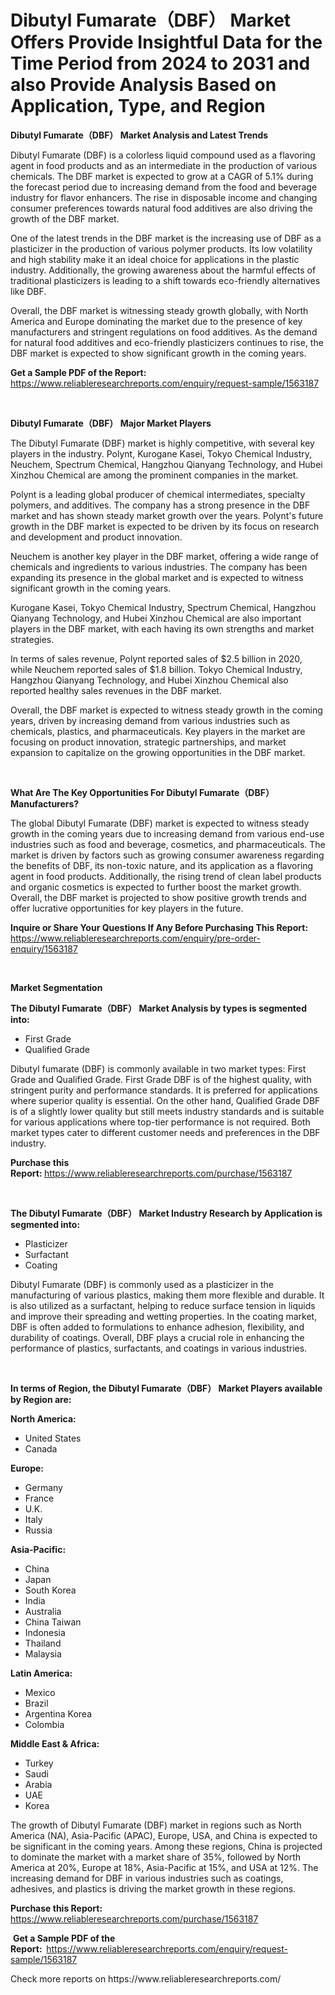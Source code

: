<p><h1>Dibutyl Fumarate（DBF） Market Offers Provide Insightful Data for the Time Period from 2024 to 2031 and also Provide Analysis Based on Application, Type, and Region</h1></p><p><strong>Dibutyl Fumarate（DBF） Market Analysis and Latest Trends</strong></p>
<p><p>Dibutyl Fumarate (DBF) is a colorless liquid compound used as a flavoring agent in food products and as an intermediate in the production of various chemicals. The DBF market is expected to grow at a CAGR of 5.1% during the forecast period due to increasing demand from the food and beverage industry for flavor enhancers. The rise in disposable income and changing consumer preferences towards natural food additives are also driving the growth of the DBF market.</p><p>One of the latest trends in the DBF market is the increasing use of DBF as a plasticizer in the production of various polymer products. Its low volatility and high stability make it an ideal choice for applications in the plastic industry. Additionally, the growing awareness about the harmful effects of traditional plasticizers is leading to a shift towards eco-friendly alternatives like DBF.</p><p>Overall, the DBF market is witnessing steady growth globally, with North America and Europe dominating the market due to the presence of key manufacturers and stringent regulations on food additives. As the demand for natural food additives and eco-friendly plasticizers continues to rise, the DBF market is expected to show significant growth in the coming years.</p></p>
<p><strong>Get a Sample PDF of the Report:&nbsp;</strong> <a href="https://www.reliableresearchreports.com/enquiry/request-sample/1563187">https://www.reliableresearchreports.com/enquiry/request-sample/1563187</a></p>
<p>&nbsp;</p>
<p><strong>Dibutyl Fumarate（DBF） Major Market Players</strong></p>
<p><p>The Dibutyl Fumarate (DBF) market is highly competitive, with several key players in the industry. Polynt, Kurogane Kasei, Tokyo Chemical Industry, Neuchem, Spectrum Chemical, Hangzhou Qianyang Technology, and Hubei Xinzhou Chemical are among the prominent companies in the market.</p><p>Polynt is a leading global producer of chemical intermediates, specialty polymers, and additives. The company has a strong presence in the DBF market and has shown steady market growth over the years. Polynt's future growth in the DBF market is expected to be driven by its focus on research and development and product innovation.</p><p>Neuchem is another key player in the DBF market, offering a wide range of chemicals and ingredients to various industries. The company has been expanding its presence in the global market and is expected to witness significant growth in the coming years.</p><p>Kurogane Kasei, Tokyo Chemical Industry, Spectrum Chemical, Hangzhou Qianyang Technology, and Hubei Xinzhou Chemical are also important players in the DBF market, with each having its own strengths and market strategies.</p><p>In terms of sales revenue, Polynt reported sales of $2.5 billion in 2020, while Neuchem reported sales of $1.8 billion. Tokyo Chemical Industry, Hangzhou Qianyang Technology, and Hubei Xinzhou Chemical also reported healthy sales revenues in the DBF market.</p><p>Overall, the DBF market is expected to witness steady growth in the coming years, driven by increasing demand from various industries such as chemicals, plastics, and pharmaceuticals. Key players in the market are focusing on product innovation, strategic partnerships, and market expansion to capitalize on the growing opportunities in the DBF market.</p></p>
<p>&nbsp;</p>
<p><strong>What Are The Key Opportunities For Dibutyl Fumarate（DBF） Manufacturers?</strong></p>
<p><p>The global Dibutyl Fumarate (DBF) market is expected to witness steady growth in the coming years due to increasing demand from various end-use industries such as food and beverage, cosmetics, and pharmaceuticals. The market is driven by factors such as growing consumer awareness regarding the benefits of DBF, its non-toxic nature, and its application as a flavoring agent in food products. Additionally, the rising trend of clean label products and organic cosmetics is expected to further boost the market growth. Overall, the DBF market is projected to show positive growth trends and offer lucrative opportunities for key players in the future.</p></p>
<p><strong>Inquire or Share Your Questions If Any Before Purchasing This Report:</strong> <a href="https://www.reliableresearchreports.com/enquiry/pre-order-enquiry/1563187">https://www.reliableresearchreports.com/enquiry/pre-order-enquiry/1563187</a></p>
<p>&nbsp;</p>
<p><strong>Market Segmentation</strong></p>
<p><strong>The Dibutyl Fumarate（DBF） Market Analysis by types is segmented into:</strong></p>
<p><ul><li>First Grade</li><li>Qualified Grade</li></ul></p>
<p><p>Dibutyl fumarate (DBF) is commonly available in two market types: First Grade and Qualified Grade. First Grade DBF is of the highest quality, with stringent purity and performance standards. It is preferred for applications where superior quality is essential. On the other hand, Qualified Grade DBF is of a slightly lower quality but still meets industry standards and is suitable for various applications where top-tier performance is not required. Both market types cater to different customer needs and preferences in the DBF industry.</p></p>
<p><strong>Purchase this Report:&nbsp;</strong><a href="https://www.reliableresearchreports.com/purchase/1563187">https://www.reliableresearchreports.com/purchase/1563187</a></p>
<p>&nbsp;</p>
<p><strong>The Dibutyl Fumarate（DBF） Market Industry Research by Application is segmented into:</strong></p>
<p><ul><li>Plasticizer</li><li>Surfactant</li><li>Coating</li></ul></p>
<p><p>Dibutyl Fumarate (DBF) is commonly used as a plasticizer in the manufacturing of various plastics, making them more flexible and durable. It is also utilized as a surfactant, helping to reduce surface tension in liquids and improve their spreading and wetting properties. In the coating market, DBF is often added to formulations to enhance adhesion, flexibility, and durability of coatings. Overall, DBF plays a crucial role in enhancing the performance of plastics, surfactants, and coatings in various industries.</p></p>
<p>&nbsp;</p>
<p><strong>In terms of Region, the Dibutyl Fumarate（DBF） Market Players available by Region are:</strong></p>
<p>
    <p> <strong> North America: </strong>
        <ul>
            <li>United States</li>
            <li>Canada</li>
        </ul>
        </p> 
    <p> <strong> Europe: </strong>
        <ul>
            <li>Germany</li>
            <li>France</li>
            <li>U.K.</li>
            <li>Italy</li>
            <li>Russia</li>
        </ul>
        </p> 
    <p> <strong> Asia-Pacific: </strong>
        <ul>
            <li>China</li>
            <li>Japan</li>
            <li>South Korea</li>
            <li>India</li>
            <li>Australia</li>
            <li>China Taiwan</li>
            <li>Indonesia</li>
            <li>Thailand</li>
            <li>Malaysia</li>
        </ul>
        </p> 
    <p> <strong> Latin America: </strong>
        <ul>
            <li>Mexico</li>
            <li>Brazil</li>
            <li>Argentina Korea</li>
            <li>Colombia</li>
        </ul>
        </p> 
    <p> <strong> Middle East & Africa: </strong>
        <ul>
            <li>Turkey</li>
            <li>Saudi</li>
            <li>Arabia</li>
            <li>UAE</li>
            <li>Korea</li>
        </ul>
    </p>
    </p>
<p><p>The growth of Dibutyl Fumarate (DBF) market in regions such as North America (NA), Asia-Pacific (APAC), Europe, USA, and China is expected to be significant in the coming years. Among these regions, China is projected to dominate the market with a market share of 35%, followed by North America at 20%, Europe at 18%, Asia-Pacific at 15%, and USA at 12%. The increasing demand for DBF in various industries such as coatings, adhesives, and plastics is driving the market growth in these regions.</p></p>
<p><strong>Purchase this Report: </strong><a href="https://www.reliableresearchreports.com/purchase/1563187">https://www.reliableresearchreports.com/purchase/1563187</a></p>
<p>&nbsp;<strong>Get a Sample PDF of the Report:&nbsp;&nbsp;</strong><a href="https://www.reliableresearchreports.com/enquiry/request-sample/1563187">https://www.reliableresearchreports.com/enquiry/request-sample/1563187</a></p>
<p><strong></strong></p>
<p>Check more reports on https://www.reliableresearchreports.com/</p>